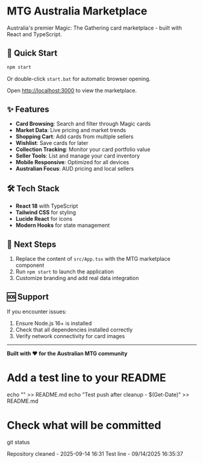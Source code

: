# MTG Australia Marketplace

Australia's premier Magic: The Gathering card marketplace - built with React and TypeScript.

## 🚀 Quick Start

```bash
npm start
```

Or double-click `start.bat` for automatic browser opening.

Open [http://localhost:3000](http://localhost:3000) to view the marketplace.

## ✨ Features

- **Card Browsing**: Search and filter through Magic cards
- **Market Data**: Live pricing and market trends  
- **Shopping Cart**: Add cards from multiple sellers
- **Wishlist**: Save cards for later
- **Collection Tracking**: Monitor your card portfolio value
- **Seller Tools**: List and manage your card inventory
- **Mobile Responsive**: Optimized for all devices
- **Australian Focus**: AUD pricing and local sellers

## 🛠️ Tech Stack

- **React 18** with TypeScript
- **Tailwind CSS** for styling
- **Lucide React** for icons
- **Modern Hooks** for state management

## 🎯 Next Steps

1. Replace the content of `src/App.tsx` with the MTG marketplace component
2. Run `npm start` to launch the application
3. Customize branding and add real data integration

## 🆘 Support

If you encounter issues:
1. Ensure Node.js 16+ is installed
2. Check that all dependencies installed correctly
3. Verify network connectivity for card images

---

**Built with ❤️ for the Australian MTG community**

# Add a test line to your README
echo "" >> README.md
echo "Test push after cleanup - $(Get-Date)" >> README.md

# Check what will be committed
git status
 
 R e p o s i t o r y   c l e a n e d   -   2 0 2 5 - 0 9 - 1 4   1 6 : 3 1  
 T e s t   l i n e   -   0 9 / 1 4 / 2 0 2 5   1 6 : 3 5 : 3 7  
 